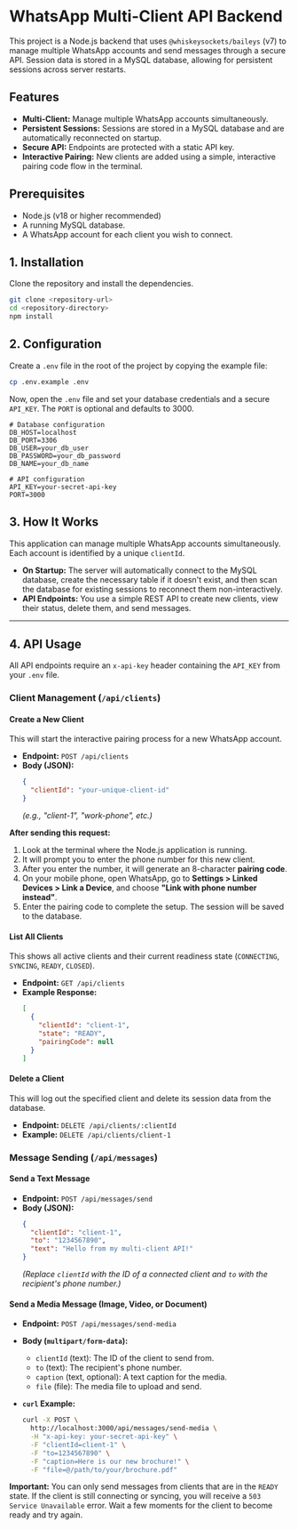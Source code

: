 # WhatsApp Multi-Client API Backend

This project is a Node.js backend that uses `@whiskeysockets/baileys` (v7) to manage multiple WhatsApp accounts and send messages through a secure API. Session data is stored in a MySQL database, allowing for persistent sessions across server restarts.

## Features

- **Multi-Client:** Manage multiple WhatsApp accounts simultaneously.
- **Persistent Sessions:** Sessions are stored in a MySQL database and are automatically reconnected on startup.
- **Secure API:** Endpoints are protected with a static API key.
- **Interactive Pairing:** New clients are added using a simple, interactive pairing code flow in the terminal.

## Prerequisites

- Node.js (v18 or higher recommended)
- A running MySQL database.
- A WhatsApp account for each client you wish to connect.

## 1. Installation

Clone the repository and install the dependencies.

```bash
git clone <repository-url>
cd <repository-directory>
npm install
```

## 2. Configuration

Create a `.env` file in the root of the project by copying the example file:

```bash
cp .env.example .env
```

Now, open the `.env` file and set your database credentials and a secure `API_KEY`. The `PORT` is optional and defaults to 3000.

```dotenv
# Database configuration
DB_HOST=localhost
DB_PORT=3306
DB_USER=your_db_user
DB_PASSWORD=your_db_password
DB_NAME=your_db_name

# API configuration
API_KEY=your-secret-api-key
PORT=3000
```

## 3. How It Works

This application can manage multiple WhatsApp accounts simultaneously. Each account is identified by a unique `clientId`.

- **On Startup:** The server will automatically connect to the MySQL database, create the necessary table if it doesn't exist, and then scan the database for existing sessions to reconnect them non-interactively.
- **API Endpoints:** You use a simple REST API to create new clients, view their status, delete them, and send messages.

---

## 4. API Usage

All API endpoints require an `x-api-key` header containing the `API_KEY` from your `.env` file.

### **Client Management (`/api/clients`)**

#### Create a New Client

This will start the interactive pairing process for a new WhatsApp account.

- **Endpoint:** `POST /api/clients`
- **Body (JSON):**
  ```json
  {
    "clientId": "your-unique-client-id"
  }
  ```
  *(e.g., "client-1", "work-phone", etc.)*

**After sending this request:**
1.  Look at the terminal where the Node.js application is running.
2.  It will prompt you to enter the phone number for this new client.
3.  After you enter the number, it will generate an 8-character **pairing code**.
4.  On your mobile phone, open WhatsApp, go to **Settings > Linked Devices > Link a Device**, and choose **"Link with phone number instead"**.
5.  Enter the pairing code to complete the setup. The session will be saved to the database.

#### List All Clients

This shows all active clients and their current readiness state (`CONNECTING`, `SYNCING`, `READY`, `CLOSED`).

- **Endpoint:** `GET /api/clients`
- **Example Response:**
  ```json
  [
    {
      "clientId": "client-1",
      "state": "READY",
      "pairingCode": null
    }
  ]
  ```

#### Delete a Client

This will log out the specified client and delete its session data from the database.

- **Endpoint:** `DELETE /api/clients/:clientId`
- **Example:** `DELETE /api/clients/client-1`

### **Message Sending (`/api/messages`)**

#### Send a Text Message

- **Endpoint:** `POST /api/messages/send`
- **Body (JSON):**
  ```json
  {
    "clientId": "client-1",
    "to": "1234567890",
    "text": "Hello from my multi-client API!"
  }
  ```
  *(Replace `clientId` with the ID of a connected client and `to` with the recipient's phone number.)*

#### Send a Media Message (Image, Video, or Document)

- **Endpoint:** `POST /api/messages/send-media`
- **Body (`multipart/form-data`):**
  - `clientId` (text): The ID of the client to send from.
  - `to` (text): The recipient's phone number.
  - `caption` (text, optional): A text caption for the media.
  - `file` (file): The media file to upload and send.

- **`curl` Example:**
  ```bash
  curl -X POST \
    http://localhost:3000/api/messages/send-media \
    -H "x-api-key: your-secret-api-key" \
    -F "clientId=client-1" \
    -F "to=1234567890" \
    -F "caption=Here is our new brochure!" \
    -F "file=@/path/to/your/brochure.pdf"
  ```

**Important:** You can only send messages from clients that are in the `READY` state. If the client is still connecting or syncing, you will receive a `503 Service Unavailable` error. Wait a few moments for the client to become ready and try again.
